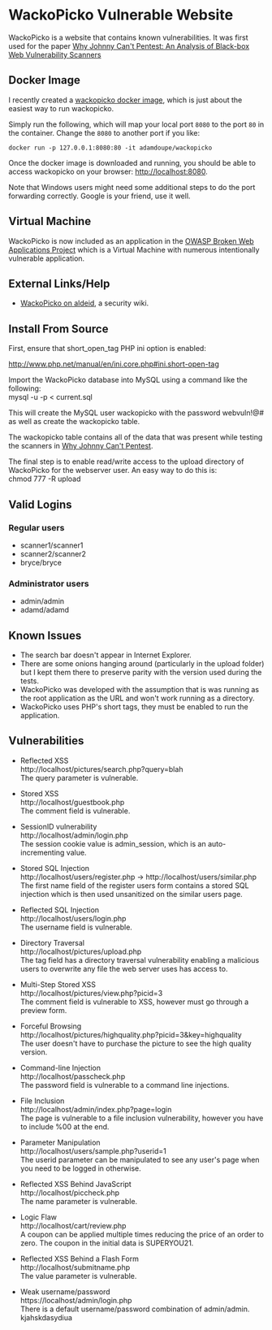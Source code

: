 # WackoPicko Vulnerable Website

WackoPicko is a website that contains known vulnerabilities. It was first used for the paper [Why Johnny Can't Pentest: An Analysis of Black-box Web Vulnerability Scanners](http://adamdoupe.com/publications/black-box-scanners-dimva2010.pdf)

## Docker Image

I recently created a
[wackopicko docker image](https://hub.docker.com/r/adamdoupe/wackopicko/),
which is just about the easiest way to run wackopicko.

Simply run the following, which will map your local port `8080` to the
port `80` in the container. Change the `8080` to another port if you
like:

	docker run -p 127.0.0.1:8080:80 -it adamdoupe/wackopicko

Once the docker image is downloaded and running, you should be able to
access wackopicko on your browser:
[http://localhost:8080](http://localhost:8080).

Note that Windows users might need some additional steps to do the
port forwarding correctly. Google is your friend, use it well. 

## Virtual Machine

WackoPicko is now included as an application in the [OWASP Broken Web Applications Project](https://www.owasp.org/index.php/OWASP_Broken_Web_Applications_Project#tab=Main) which is a Virtual Machine with numerous intentionally vulnerable application.

## External Links/Help
* [WackoPicko on aldeid](http://www.aldeid.com/wiki/WackoPicko), a security wiki.

## Install From Source 

First, ensure that short_open_tag PHP ini option is enabled:

http://www.php.net/manual/en/ini.core.php#ini.short-open-tag

Import the WackoPicko database into MySQL using a command like the following:  
  mysql -u <user> -p < current.sql
  
This will create the MySQL user wackopicko with the password webvuln!@# as well as create the wackopicko table.

The wackopicko table contains all of the data that was present while testing the scanners in [Why Johnny Can't Pentest](http://adamdoupe.com/publications/black-box-scanners-dimva2010.pdf).

The final step is to enable read/write access to the upload directory of WackoPicko for the webserver user. An easy way to do this is:  
  chmod 777 -R upload

## Valid Logins

### Regular users
* scanner1/scanner1
* scanner2/scanner2
* bryce/bryce

### Administrator users
* admin/admin
* adamd/adamd

## Known Issues
* The search bar doesn't appear in Internet Explorer.
* There are some onions hanging around (particularly in the upload folder) but I kept them there to preserve parity with the version used during the tests.
* WackoPicko was developed with the assumption that is was running as the root application as the URL and won't work running as a directory.
* WackoPicko uses PHP's short tags, they must be enabled to run the application.

## Vulnerabilities

* Reflected XSS  
http://localhost/pictures/search.php?query=blah  
The query parameter is vulnerable.  

* Stored XSS  
http://localhost/guestbook.php  
The comment field is vulnerable.  

* SessionID vulnerability  
http://localhost/admin/login.php  
The session cookie value is admin_session, which is an auto-incrementing value.  

* Stored SQL Injection  
http://localhost/users/register.php -> http://localhost/users/similar.php  
The first name field of the register users form contains a stored SQL injection which is then used unsanitized on the similar users page.  

* Reflected SQL Injection  
http://localhost/users/login.php  
The username field is vulnerable.  

* Directory Traversal  
http://localhost/pictures/upload.php  
The tag field has a directory traversal vulnerability enabling a malicious users to overwrite any file the web server uses has access to.  

* Multi-Step Stored XSS  
http://localhost/pictures/view.php?picid=3  
The comment field is vulnerable to XSS, however must go through a preview form.  

* Forceful Browsing  
http://localhost/pictures/highquality.php?picid=3&key=highquality  
The user doesn't have to purchase the picture to see the high quality version.

* Command-line Injection  
http://localhost/passcheck.php  
The password field is vulnerable to a command line injections.  

* File Inclusion  
http://localhost/admin/index.php?page=login  
The page is vulnerable to a file inclusion vulnerability, however you have to include %00 at the end.  

* Parameter Manipulation  
http://localhost/users/sample.php?userid=1  
The userid parameter can be manipulated to see any user's page when you need to be logged in otherwise.  

* Reflected XSS Behind JavaScript  
http://localhost/piccheck.php  
The name parameter is vulnerable.  

* Logic Flaw  
http://localhost/cart/review.php  
A coupon can be applied multiple times reducing the price of an order to zero. The coupon in the initial data is SUPERYOU21.  

* Reflected XSS Behind a Flash Form  
http://localhost/submitname.php  
The value parameter is vulnerable.  

* Weak username/password  
https://localhost/admin/login.php  
There is a default username/password combination of admin/admin.
kjahskdasydiua
